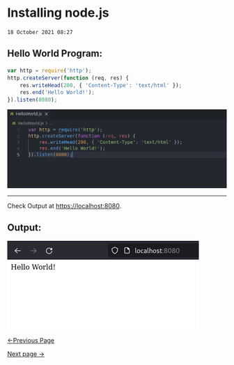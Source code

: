 # Installing node.js 

    18 October 2021 08:27

## Hello World Program:

```js
var http = require('http');
http.createServer(function (req, res) {
    res.writeHead(200, { 'Content-Type': 'text/html' });
    res.end('Hello World!');
}).listen(8080);
```


![Code](./Assets/HelloWorld.png "Code")

------------------------

Check Output at [https://localhost:8080](https://localhost:8080).

## Output:


![Output](./Assets/Output_helloworld.png "Output")

  [<-Previous Page](https://github.com/kanitmann/Learn_With_Me/blob/master/node.js/3.%20Installation.MD)                                    
  
  [Next page ->]()
